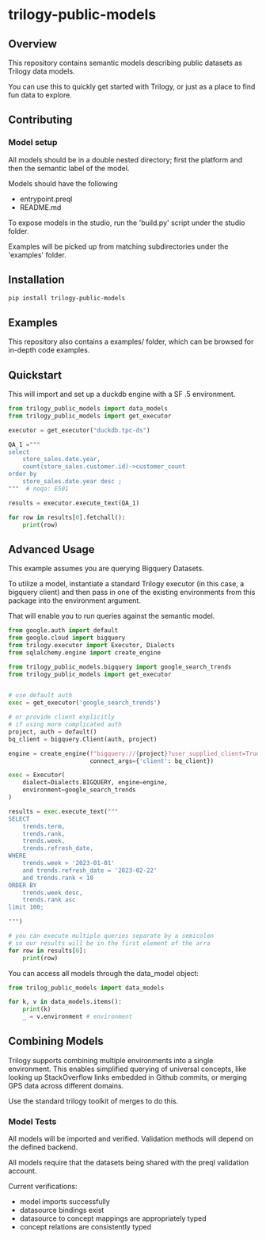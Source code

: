 # trilogy-public-models

## Overview

This repository contains semantic models describing public datasets as Trilogy data models.

You can use this to quickly get started with Trilogy, or just as a place to find fun data to explore. 

## Contributing

### Model setup

All models should be in a double nested directory; first the platform and then the semantic label of the model.

Models should have the following

- entrypoint.preql
- README.md

To expose models in the studio, run the 'build.py' script under the studio folder. 

Examples will be picked up from matching subdirectories under the 'examples' folder.

## Installation

```bash
pip install trilogy-public-models
```

## Examples

This repository also contains a examples/ folder, which can be browsed for in-depth code examples.

## Quickstart

This will import and set up a duckdb engine with a SF .5 environment.

```python
from trilogy_public_models import data_models
from trilogy_public_models import get_executor

executor = get_executor("duckdb.tpc-ds")

QA_1 ="""
select 
    store_sales.date.year, 
    count(store_sales.customer.id)->customer_count
order by 
    store_sales.date.year desc ;
"""  # noqa: E501

results = executor.execute_text(QA_1)

for row in results[0].fetchall():
    print(row)

```

## Advanced Usage

This example assumes you are querying Bigquery Datasets.

To utilize a model, instantiate a standard Trilogy executor (in this case, a bigquery client) 
and then pass in one of the existing environments from this package into the environment argument.

That will enable you to run queries against the semantic model.

```python
from google.auth import default
from google.cloud import bigquery
from trilogy.executor import Executor, Dialects
from sqlalchemy.engine import create_engine

from trilogy_public_models.bigquery import google_search_trends
from trilogy_public_models import get_executor


# use default auth
exec = get_executor('google_search_trends')

# or provide client explicitly
# if using more complicated auth
project, auth = default()
bq_client = bigquery.Client(auth, project)

engine = create_engine(f"bigquery://{project}?user_supplied_client=True",
                       connect_args={'client': bq_client})

exec = Executor(
    dialect=Dialects.BIGQUERY, engine=engine,
    environment=google_search_trends
)

results = exec.execute_text("""
SELECT 
	trends.term,
	trends.rank,
	trends.week,
	trends.refresh_date,
WHERE
    trends.week > '2023-01-01'
    and trends.refresh_date = '2023-02-22'
    and trends.rank < 10
ORDER BY 
    trends.week desc,
    trends.rank asc
limit 100;

""")

# you can execute multiple queries separate by a semicolon
# so our results will be in the first element of the arra
for row in results[0]:
    print(row)


```

You can access all models through the data_model object:

```python
from trilog_public_models import data_models

for k, v in data_models.items():
    print(k)
    _ = v.environment # environment
```

## Combining Models

Trilogy supports combining multiple environments into a single environment. This enables simplified querying
of universal concepts, like looking up StackOverflow links embedded in Github commits, or merging GPS
data across different domains. 

Use the standard trilogy toolkit of merges to do this. 




### Model Tests

All models will be imported and verified. Validation methods will depend on the defined backend. 

All models require that the datasets being shared with the preql validation account. 

Current verifications:

 - model imports successfully
 - datasource bindings exist
 - datasource to concept mappings are appropriately typed
 - concept relations are consistently typed
